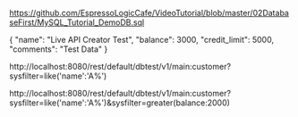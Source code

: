 https://github.com/EspressoLogicCafe/VideoTutorial/blob/master/02DatabaseFirst/MySQL_Tutorial_DemoDB.sql

{
    "name": "Live API Creator Test",
    "balance": 3000,
    "credit_limit": 5000,
    "comments": "Test Data"
}

http://localhost:8080/rest/default/dbtest/v1/main:customer?sysfilter=like('name':'A%')

http://localhost:8080/rest/default/dbtest/v1/main:customer?sysfilter=like('name':'A%')&sysfilter=greater(balance:2000)

